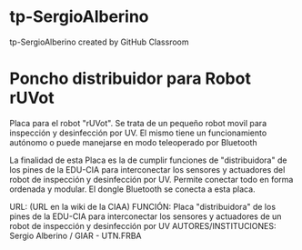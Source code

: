 # tp-SergioAlberino
tp-SergioAlberino created by GitHub Classroom



Poncho distribuidor para Robot rUVot
====================================

Placa para el robot "rUVot". Se trata de un pequeño robot movil para inspección y desinfección por UV. El mismo tiene un funcionamiento autónomo o puede manejarse en modo teleoperado por Bluetooth


La finalidad de esta Placa es la de cumplir funciones de  "distribuidora" de los pines de la EDU-CIA para interconectar los sensores y actuadores del robot de inspección y desinfección por UV. 
Permite conectar todo en forma ordenada y modular. 
El dongle Bluetooth se conecta a esta placa.


URL: (URL en la wiki de la CIAA)
FUNCIÓN: Placa "distribuidora" de los pines de la EDU-CIA para interconectar los sensores y actuadores de un robot de inspección y desinfección por UV
AUTORES/INSTITUCIONES: Sergio Alberino / GIAR - UTN.FRBA

